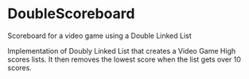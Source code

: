 # DoubleScoreboard
Scoreboard for a video game using a Double Linked List

Implementation of Doubly Linked List that creates a 
Video Game High scores lists. It then removes the 
lowest score when the list gets over 10 scores.
